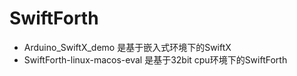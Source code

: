 # SwiftForth
- Arduino_SwiftX_demo 是基于嵌入式环境下的SwiftX
- SwiftForth-linux-macos-eval 是基于32bit cpu环境下的SwiftForth
